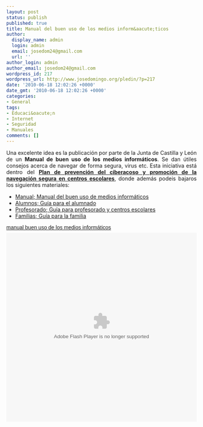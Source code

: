 ```yaml
---
layout: post
status: publish
published: true
title: Manual del buen uso de los medios inform&aacute;ticos
author:
  display_name: admin
  login: admin
  email: josedom24@gmail.com
  url: ''
author_login: admin
author_email: josedom24@gmail.com
wordpress_id: 217
wordpress_url: http://www.josedomingo.org/pledin/?p=217
date: '2010-06-18 12:02:26 +0000'
date_gmt: '2010-06-18 12:02:26 +0000'
categories:
- General
tags:
- Educaci&oacute;n
- Internet
- Seguridad
- Manuales
comments: []
---
```

<p style="text-align: justify;">Una excelente idea es la publicaci&oacute;n por parte de la Junta de Castilla y  Le&oacute;n de un <strong>Manual de buen uso de los medios inform&aacute;ticos</strong>.  Se dan &uacute;tiles consejos acerca de navegar de forma segura, virus etc. Esta iniciativa est&aacute; dentro del <a href="http://www.educa.jcyl.es/educacyl/cm/ciberacoso/tkMain"><strong>Plan de prevenci&oacute;n del ciberacoso y promoci&oacute;n de la navegaci&oacute;n segura en centros escolares</strong></a>, donde adem&aacute;s podeis bajaros los siguientes materiales:</p>
<ul id="cmContentResourcesList">
<li><a href="http://www.educa.jcyl.es/educacyl/cm/ciberacoso/images?locale=es_ES&amp;textOnly=false&amp;idMmedia=189889">Manual; Manual del buen uso de medios  inform&aacute;ticos<abbr title="Megabyte"></abbr></a></li>
<li> <a href="http://www.educa.jcyl.es/educacyl/cm/ciberacoso/images?locale=es_ES&amp;textOnly=false&amp;idMmedia=189983">Alumnos; Gu&iacute;a para el alumnado<abbr title="Megabyte"></abbr></a></li>
<li> <a href="http://www.educa.jcyl.es/educacyl/cm/ciberacoso/images?locale=es_ES&amp;textOnly=false&amp;idMmedia=189984">Profesorado; Gu&iacute;a para profesorado y centros  escolares<abbr title="Megabyte"></abbr></a></li>
<li> <a href="http://www.educa.jcyl.es/educacyl/cm/ciberacoso/images?locale=es_ES&amp;textOnly=false&amp;idMmedia=189985">Familias; Gu&iacute;a para la familia</a></li>
</ul>
<p><a style="margin: 12px auto 6px auto; font-family: Helvetica,Arial,Sans-serif; font-style: normal; font-variant: normal; font-weight: normal; font-size: 14px; line-height: normal; font-size-adjust: none; font-stretch: normal; -x-system-font: none; display: block; text-decoration: underline;" title="View manual buen uso de los medios inform&aacute;ticos on Scribd" href="http://www.scribd.com/doc/31226022/manual-buen-uso-de-los-medios-informaticos">manual buen uso de los medios inform&aacute;ticos</a> <object id="doc_388804109057032" style="outline: none;" classid="clsid:d27cdb6e-ae6d-11cf-96b8-444553540000" width="100%" height="500" codebase="http://download.macromedia.com/pub/shockwave/cabs/flash/swflash.cab#version=6,0,40,0"><param name="name" value="doc_388804109057032" /><param name="data" value="http://d1.scribdassets.com/ScribdViewer.swf" /><param name="wmode" value="opaque" /><param name="bgcolor" value="#ffffff" /><param name="allowFullScreen" value="true" /><param name="allowScriptAccess" value="always" /><param name="FlashVars" value="document_id=31226022&amp;access_key=key-2eznt5tdi0z8njcah2ds&amp;page=1&amp;viewMode=list" /><param name="src" value="http://d1.scribdassets.com/ScribdViewer.swf" /><param name="allowfullscreen" value="true" /><param name="flashvars" value="document_id=31226022&amp;access_key=key-2eznt5tdi0z8njcah2ds&amp;page=1&amp;viewMode=list" /><embed id="doc_388804109057032" style="outline: none;" type="application/x-shockwave-flash" width="100%" height="500" src="http://d1.scribdassets.com/ScribdViewer.swf" flashvars="document_id=31226022&amp;access_key=key-2eznt5tdi0z8njcah2ds&amp;page=1&amp;viewMode=list" allowscriptaccess="always" allowfullscreen="true" bgcolor="#ffffff" wmode="opaque" data="http://d1.scribdassets.com/ScribdViewer.swf" name="doc_388804109057032"></embed></object></p>

